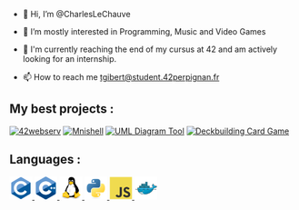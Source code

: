- 👋 Hi, I’m @CharlesLeChauve
- 👀 I’m mostly interested in Programming, Music and Video Games
- 🌱 I'm currently reaching the end of my cursus at 42 and am actively looking for an internship.

- 📫 How to reach me tgibert@student.42perpignan.fr

<h2>My best projects :</h2>

[![42webserv](https://github-readme-stats.vercel.app/api/pin/?username=CharlesLeChauve&repo=42webserv&theme=dark)](https://github.com/CharlesLeChauve/42webserv) [![Mnishell](https://github-readme-stats.vercel.app/api/pin/?username=CharlesLeChauve&repo=minitest&theme=dark)](https://github.com/CharlesLeChauve/minitest)
[![UML Diagram Tool](https://github-readme-stats.vercel.app/api/pin/?username=CharlesLeChauve&repo=UMLProject&theme=dark)](https://github.com/CharlesLeChauve/UMLProject) [![Deckbuilding Card Game](https://github-readme-stats.vercel.app/api/pin/?username=CharlesLeChauve&repo=CardGame&theme=dark)](https://github.com/CharlesLeChauve/CardGame)


<h2>Languages :</h2>
  <a href="https://www.cprogramming.com/" target="_blank" rel="noreferrer">
    <img src="https://raw.githubusercontent.com/devicons/devicon/master/icons/c/c-original.svg" alt="c" width="40" height="40"/>
  </a>
  <a href="https://www.cplusplus.com/" target="_blank" rel="noreferrer">
    <img src="https://raw.githubusercontent.com/devicons/devicon/master/icons/cplusplus/cplusplus-original.svg" alt="cplusplus" width="40" height="40"/>
  </a>
  <a href="https://www.linux.org/" target="_blank" rel="noreferrer">
    <img src="https://raw.githubusercontent.com/devicons/devicon/master/icons/linux/linux-original.svg" alt="linux" width="40" height="40"/>
  </a>
  <a href="https://www.python.org" target="_blank" rel="noreferrer">
    <img src="https://raw.githubusercontent.com/devicons/devicon/master/icons/python/python-original.svg" alt="python" width="40" height="40"/>
  </a>
  <a href="https://developer.mozilla.org/fr/docs/Web/JavaScript" target="_blank" rel="noreferrer">
    <img src="https://raw.githubusercontent.com/devicons/devicon/master/icons/javascript/javascript-original.svg" alt="javascript" width="40" height="40"/>
  </a>
  <a href="https://www.docker.com/" target="_blank" rel="noreferrer">
    <img src="https://raw.githubusercontent.com/devicons/devicon/master/icons/docker/docker-original.svg" alt="docker" width="40" height="40"/>
  </a>
<!---
CharlesLeChauve/CharlesLeChauve is a ✨ special ✨ repository because its `README.md` (this file) appears on your GitHub profile.
You can click the Preview link to take a look at your changes.
--->
